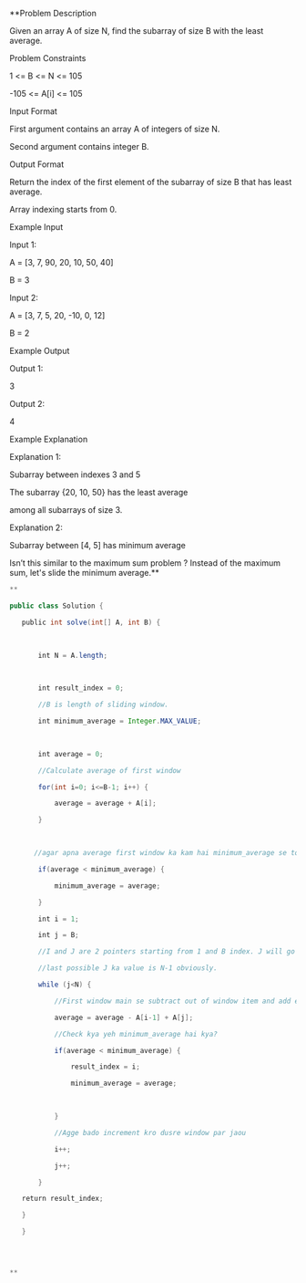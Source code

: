 **Problem Description

Given an array A of size N, find the subarray of size B with the least average.

  
  
Problem Constraints

1 <= B <= N <= 105

-105 <= A[i] <= 105

  

  
  
Input Format

First argument contains an array A of integers of size N.

Second argument contains integer B.

  
  
Output Format

Return the index of the first element of the subarray of size B that has least average.

Array indexing starts from 0.

  
  
Example Input

Input 1:

A = [3, 7, 90, 20, 10, 50, 40]

B = 3

  

Input 2:

A = [3, 7, 5, 20, -10, 0, 12]

B = 2

  

  
  
Example Output

Output 1:

3

  

Output 2:

4

  

  
  
Example Explanation

Explanation 1:

Subarray between indexes 3 and 5

The subarray {20, 10, 50} has the least average 

among all subarrays of size 3.

  

Explanation 2:

Subarray between [4, 5] has minimum average

  

Isn’t this similar to the maximum sum problem ? Instead of the maximum sum, let's slide the minimum average.**

```java
**

public class Solution {

   public int solve(int[] A, int B) {

  

       int N = A.length;

  

       int result_index = 0;

       //B is length of sliding window.

       int minimum_average = Integer.MAX_VALUE;

  

       int average = 0;

       //Calculate average of first window

       for(int i=0; i<=B-1; i++) {

           average = average + A[i];

       } 

  

      //agar apna average first window ka kam hai minimum_average se toh minimum_average = average hojayega.

       if(average < minimum_average) {

           minimum_average = average;

       }

       int i = 1;

       int j = B;

       //I and J are 2 pointers starting from 1 and B index. J will go out of loop when J becomes N

       //last possible J ka value is N-1 obviously.

       while (j<N) {

           //First window main se subtract out of window item and add element just came inside window

           average = average - A[i-1] + A[j];

           //Check kya yeh minimum_average hai kya?

           if(average < minimum_average) {

               result_index = i;

               minimum_average = average;

  

           }

           //Agge bado increment kro dusre window par jaou

           i++;

           j++;

       }

   return result_index;

   }

   }

  


**
```